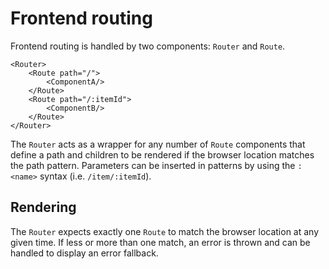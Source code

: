 # Frontend routing

Frontend routing is handled by two components: `Router` and `Route`.

```tsx
<Router>
    <Route path="/">
        <ComponentA/>
    </Route>
    <Route path="/:itemId">
        <ComponentB/>
    </Route>
</Router>
```

The `Router` acts as a wrapper for any number of `Route` components that define a path and children to be rendered if
the browser location matches the path pattern. Parameters can be inserted in patterns by using the `:<name>` syntax
(i.e. `/item/:itemId`).

## Rendering

The `Router` expects exactly one `Route` to match the browser location at any given time. If less or more than one
match, an error is thrown and can be handled to display an error fallback.
